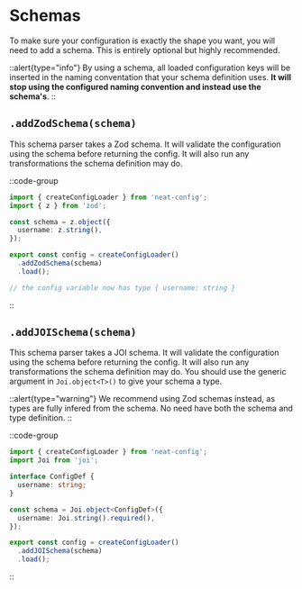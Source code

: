 # Schemas

To make sure your configuration is exactly the shape you want, you will need to add a schema.
This is entirely optional but highly recommended.

::alert{type="info"}
By using a schema, all loaded configuration keys will be inserted in the naming conventation that your schema definition uses. **It will stop using the configured naming convention and instead use the schema's**.
::


## `.addZodSchema(schema)`

This schema parser takes a Zod schema. It will validate the configuration using the schema before returning the config. It will also run any transformations the schema definition may do.


::code-group
  ```ts [config.ts]
  import { createConfigLoader } from 'neat-config';
  import { z } from 'zod';

  const schema = z.object({
    username: z.string(),
  });

  export const config = createConfigLoader()
    .addZodSchema(schema)
    .load();
  
  // the config variable now has type { username: string }
  ```
::


## `.addJOISchema(schema)`

This schema parser takes a JOI schema. It will validate the configuration using the schema before returning the config. It will also run any transformations the schema definition may do. You should use the generic argument in `Joi.object<T>()` to give your schema a type.

::alert{type="warning"}
We recommend using Zod schemas instead, as types are fully infered from the schema. No need have both the schema and type definition.
::


::code-group
  ```ts [config.ts]
  import { createConfigLoader } from 'neat-config';
  import Joi from 'joi';

  interface ConfigDef {
    username: string;
  }

  const schema = Joi.object<ConfigDef>({
    username: Joi.string().required(),
  });

  export const config = createConfigLoader()
    .addJOISchema(schema)
    .load();
  ```
::

